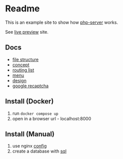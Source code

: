 # Readme

This is an example site to show how [php-server](https://github.com/Romchik38/server) works.

See [live preview](https://site1.romanenko-studio.dev) site.

## Docs

- [file structure](/docs/)
- [concept](/docs/concept.md)
- [routing list](/docs/routing_list.md)
- [menu](/docs/menu.md)
- [design](/docs/html_design.md)
- [google recaptcha](/docs/recaptcha.md)

## Install (Docker)

1. run `docker compose up`
2. open in a browser url - localhost:8000

## Install (Manual)

1. use nginx [config](./nginx/simple.conf)
2. create a database with [sql](./sql/site1-empty-users.sql)
